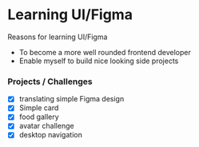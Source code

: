 # Learning UI/Figma

Reasons for learning UI/Figma

- To become a more well rounded frontend developer
- Enable myself to build nice looking side projects

### Projects / Challenges

- [x] translating simple Figma design
- [x] Simple card
- [x] food gallery
- [x] avatar challenge
- [x] desktop navigation
